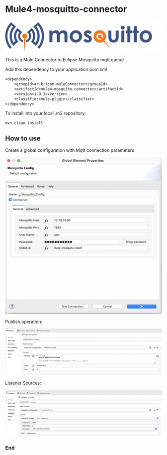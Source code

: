 # Mule4-mosquitto-connector
![](documentation/mosquitto-text-side-28.png)

This is a Mule Connector to Eclipse Mosquitto mqtt queue


Add this dependency to your application pom.xml

```
<dependency>
    <groupId>ar.kricom.muleConnector</groupId>
    <artifactId>mule4-mosquito-connector</artifactId>
    <version>1.0.3</version>
    <classifier>mule-plugin</classifier>
</dependency>
```

To install into your local .m2 repository:
```
mvn clean install
```
## How to use

Create a global configuration with Mqtt connection parameters

![](documentation/general.png)

Publish operation:

![](documentation/Publish.png)

Listener Sources:

![](documentation/Listener.png)

### End

